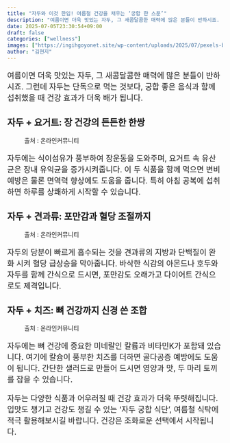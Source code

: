 ```yaml
---
title: "자두와 이것 한입! 여름철 건강을 채우는 ‘궁합 한 스푼’"
description: "여름이면 더욱 맛있는 자두, 그 새콤달콤한 매력에 많은 분들이 반하시죠. 그런데 자두는 단독으로 먹는 것보다, 궁합 좋은 음식과 함께 섭취했을 때 건강 효과가 더욱 배가 됩니다."
date: 2025-07-05T23:30:54+09:00
draft: false
categories: ["wellness"]
images: ["https://ingihgoyonet.site/wp-content/uploads/2025/07/pexels-burst-373882-1-683x1024.jpg", "https://ingihgoyonet.site/wp-content/uploads/2025/07/pexels-david-disponett-1118410-2161650-1024x683.jpg", "https://ingihgoyonet.site/wp-content/uploads/2025/07/pexels-nastyasensei-66707-821365-1-1024x683.jpg"]
author: "김현지"
---
```


<p style="font-size:18px">여름이면 더욱 맛있는 자두, 그 새콤달콤한 매력에 많은 분들이 반하시죠. 그런데 자두는 단독으로 먹는 것보다, 궁합 좋은 음식과 함께 섭취했을 때 건강 효과가 더욱 배가 됩니다.</p> <h2 >자두 + 요거트: 장 건강의 든든한 한쌍</h2> <figure ><img src="https://ingihgoyonet.site/wp-content/uploads/2025/07/pexels-burst-373882-1-683x1024.jpg" alt="" style="aspect-ratio:16/9;object-fit:cover"/><figcaption >출처 : 온라인커뮤니티</figcaption></figure> <p style="font-size:18px">자두에는 식이섬유가 풍부하여 장운동을 도와주며, 요거트 속 유산균은 장내 유익균을 증가시켜줍니다. 이 두 식품을 함께 먹으면 변비 예방은 물론 면역력 향상에도 도움을 줍니다. 특히 아침 공복에 섭취하면 하루를 상쾌하게 시작할 수 있습니다.</p> <h2 >자두 + 견과류: 포만감과 혈당 조절까지</h2> <figure ><img src="https://ingihgoyonet.site/wp-content/uploads/2025/07/pexels-david-disponett-1118410-2161650-1024x683.jpg" alt="" style="aspect-ratio:16/9;object-fit:cover"/><figcaption >출처 : 온라인커뮤니티</figcaption></figure> <p style="font-size:18px">자두의 당분이 빠르게 흡수되는 것을 견과류의 지방과 단백질이 완화 시켜 혈당 급상승을 막아줍니다. 바삭한 식감의 아몬드나 호두와 자두를 함께 간식으로 드시면, 포만감도 오래가고 다이어트 간식으로도 제격입니다.</p> <h2 >자두 + 치즈: 뼈 건강까지 신경 쓴 조합</h2> <figure ><img src="https://ingihgoyonet.site/wp-content/uploads/2025/07/pexels-nastyasensei-66707-821365-1-1024x683.jpg" alt="" style="aspect-ratio:16/9;object-fit:cover"/><figcaption >출처 : 온라인커뮤니티</figcaption></figure> <p style="font-size:18px">자두에는 뼈 건강에 중요한 미네랄인 칼륨과 비타민K가 포함돼 있습니다. 여기에 칼슘이 풍부한 치즈를 더하면 골다공증 예방에도 도움이 됩니다. 간단한 샐러드로 만들어 드시면 영양과 맛, 두 마리 토끼를 잡을 수 있습니다.</p> <p style="font-size:18px">자두는 다양한 식품과 어우러질 때 건강 효과가 더욱 뚜렷해집니다. 입맛도 챙기고 건강도 챙길 수 있는 ‘자두 궁합 식단’, 여름철 식탁에 적극 활용해보시길 바랍니다. 건강은 조화로운 선택에서 시작됩니다.</p>